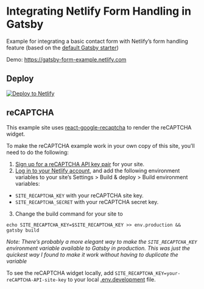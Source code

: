 # Integrating Netlify Form Handling in Gatsby

Example for integrating a basic contact form with Netlify’s form handling feature (based on the [default Gatsby starter](https://github.com/gatsbyjs/gatsby-starter-default))

Demo: https://gatsby-form-example.netlify.com

## Deploy

[![Deploy to Netlify](https://www.netlify.com/img/deploy/button.svg)](https://app.netlify.com/start/deploy?repository=https://github.com/imorente/gatsby-netlify-form-example)

## reCAPTCHA

This example site uses [react-google-recaptcha](https://github.com/dozoisch/react-google-recaptcha) to render the reCAPTCHA widget.

To make the reCAPTCHA example work in your own copy of this site, you’ll need to do the following:
1. [Sign up for a reCAPTCHA API key pair](http://www.google.com/recaptcha/admin) for your site.
2. [Log in to your Netlify account](https://app.netlify.com), and add the following
environment variables to your site’s Settings > Build & deploy > Build environment variables:
  - `SITE_RECAPTCHA_KEY` with your reCAPTCHA site key.
  - `SITE_RECAPTCHA_SECRET` with your reCAPTCHA secret key.
3. Change the build command for your site to
```
echo SITE_RECAPTCHA_KEY=$SITE_RECAPTCHA_KEY >> env.production && gatsby build
```
_Note: There’s probably a more elegant way to make the `SITE_RECAPTCHA_KEY` environment variable available to Gatsby in production. This was just the quickest way I found to make it work without having to duplicate the variable_

To see the reCAPTCHA widget locally, add `SITE_RECAPTCHA_KEY=your-reCAPTCHA-API-site-key`
to your local [.env.development](https://www.gatsbyjs.org/docs/environment-variables/) file.
